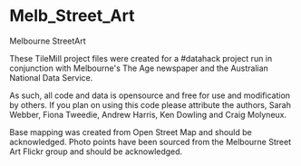 Melb_Street_Art
===============

Melbourne StreetArt

These TileMill project files were created for a #datahack project run in conjunction with Melbourne's The Age newspaper and the Australian National Data Service.

As such, all code and data is opensource and free for use and modification by others. If you plan on using this code please attribute the authors, Sarah Webber, Fiona Tweedie, Andrew Harris, Ken Dowling and Craig Molyneux.

Base mapping was created from Open Street Map and should be acknowledged. Photo points have been sourced from the Melbourne Street Art Flickr group and should be acknowledged.
